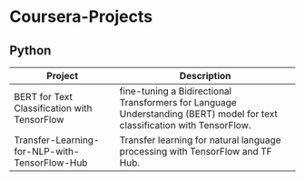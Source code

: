 # Coursera-Projects

## Python
| Project | Description |
| --- | --- |
| BERT for Text Classification with TensorFlow |  fine-tuning a Bidirectional Transformers for Language Understanding (BERT) model for text classification with TensorFlow. |
| Transfer-Learning-for-NLP-with-TensorFlow-Hub | Transfer learning for natural language processing with TensorFlow and TF Hub. |

 





